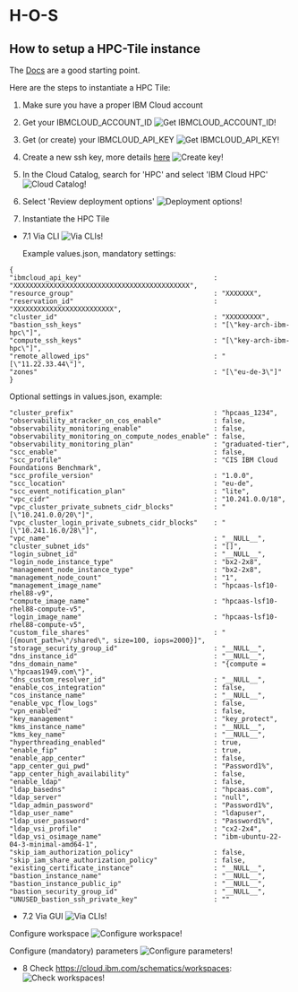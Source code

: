 # H-O-S
## How to setup a HPC-Tile instance

The [Docs](https://cloud.ibm.com/docs/allowlist/hpc-service?topic=hpc-service-overview)
are a good starting point.

Here are the steps to instantiate a HPC Tile:


1. Make sure you have a proper IBM Cloud account

2. Get your IBMCLOUD_ACCOUNT_ID ![Get IBMCLOUD_ACCOUNT_ID!](/img/hpctile09.jpg)
3. Get (or create) your IBMCLOUD_API_KEY ![Get IBMCLOUD_API_KEY!](/img/hpctile10.jpg)

4. Create a new ssh key, more details [here](https://cloud.ibm.com/docs/vpc?topic=vpc-ssh-keys)
![Create key!](/img/hpctile01.jpg)
5. In the Cloud Catalog, search for 'HPC' and select 'IBM Cloud HPC'
![Cloud Catalog!](/img/hpctile02.jpg)
6. Select 'Review deployment options'
![Deployment options!](/img/hpctile03.jpg)
7. Instantiate the HPC Tile
- 7.1 Via CLI
  ![Via CLIs!](/img/hpctile04.jpg)

  Example values.json, mandatory settings:
```
{
"ibmcloud_api_key"                                 : "XXXXXXXXXXXXXXXXXXXXXXXXXXXXXXXXXXXXXXXXXXXX",
"resource_group"                                   : "XXXXXXX",
"reservation_id"                                   : "XXXXXXXXXXXXXXXXXXXXXXXXX",
"cluster_id"                                       : "XXXXXXXXX",
"bastion_ssh_keys"                                 : "[\"key-arch-ibm-hpc\"]",
"compute_ssh_keys"                                 : "[\"key-arch-ibm-hpc\"]",
"remote_allowed_ips"                               : "[\"11.22.33.44\"]",
"zones"                                            : "[\"eu-de-3\"]"
}
```
  Optional settings in values.json, example:
```
"cluster_prefix"                                   : "hpcaas_1234",
"observability_atracker_on_cos_enable"             : false,
"observability_monitoring_enable"                  : false,
"observability_monitoring_on_compute_nodes_enable" : false,
"observability_monitoring_plan"                    : "graduated-tier",
"scc_enable"                                       : false,
"scc_profile"                                      : "CIS IBM Cloud Foundations Benchmark",
"scc_profile_version"                              : "1.0.0",
"scc_location"                                     : "eu-de",
"scc_event_notification_plan"                      : "lite",
"vpc_cidr"                                         : "10.241.0.0/18",
"vpc_cluster_private_subnets_cidr_blocks"          : "[\"10.241.0.0/20\"]",
"vpc_cluster_login_private_subnets_cidr_blocks"    : "[\"10.241.16.0/28\"]",
"vpc_name"                                         : "__NULL__",
"cluster_subnet_ids"                               : "[]",
"login_subnet_id"                                  : "__NULL__",
"login_node_instance_type"                         : "bx2-2x8",
"management_node_instance_type"                    : "bx2-2x8",
"management_node_count"                            : "1",
"management_image_name"                            : "hpcaas-lsf10-rhel88-v9",
"compute_image_name"                               : "hpcaas-lsf10-rhel88-compute-v5",
"login_image_name"                                 : "hpcaas-lsf10-rhel88-compute-v5",
"custom_file_shares"                               : "[{mount_path=\"/shared\", size=100, iops=2000}]",
"storage_security_group_id"                        : "__NULL__",
"dns_instance_id"                                  : "__NULL__",
"dns_domain_name"                                  : "{compute = \"hpcaas1949.com\"}",
"dns_custom_resolver_id"                           : "__NULL__",
"enable_cos_integration"                           : false,
"cos_instance_name"                                : "__NULL__",
"enable_vpc_flow_logs"                             : false,
"vpn_enabled"                                      : false,
"key_management"                                   : "key_protect",
"kms_instance_name"                                : "__NULL__",
"kms_key_name"                                     : "__NULL__",
"hyperthreading_enabled"                           : true,
"enable_fip"                                       : true,
"enable_app_center"                                : false,
"app_center_gui_pwd"                               : "Password1%",
"app_center_high_availability"                     : false,
"enable_ldap"                                      : false,
"ldap_basedns"                                     : "hpcaas.com",
"ldap_server"                                      : "null",
"ldap_admin_password"                              : "Password1%",
"ldap_user_name"                                   : "ldapuser",
"ldap_user_password"                               : "Password1%",
"ldap_vsi_profile"                                 : "cx2-2x4",
"ldap_vsi_osimage_name"                            : "ibm-ubuntu-22-04-3-minimal-amd64-1",
"skip_iam_authorization_policy"                    : false,
"skip_iam_share_authorization_policy"              : false,
"existing_certificate_instance"                    : "__NULL__",
"bastion_instance_name"                            : "__NULL__",
"bastion_instance_public_ip"                       : "__NULL__",
"bastion_security_group_id"                        : "__NULL__",
"UNUSED_bastion_ssh_private_key"                   : ""
```
- 7.2 Via GUI
![Via CLIs!](/img/hpctile06.jpg)

Configure workspace
![Configure workspace!](/img/hpctile07.jpg)

Configure (mandatory) parameters 
![Configure parameters!](/img/hpctile08.jpg)

- 8 Check https://cloud.ibm.com/schematics/workspaces:
  ![Check workspaces!](/img/hpctile11.jpg)
  


